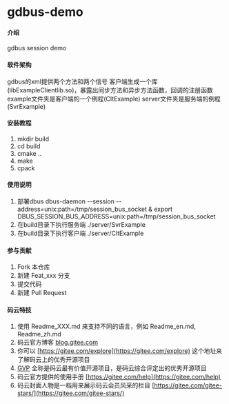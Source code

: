 # gdbus-demo

#### 介绍
gdbus session demo

#### 软件架构
gdbus的xml提供两个方法和两个信号
客户端生成一个库(libExampleClientlib.so)，暴露出同步方法和异步方法函数，回调的注册函数
example文件夹是客户端的一个例程(CltExample)
server文件夹是服务端的例程(SvrExample)

#### 安装教程

1.  mkdir build
2.  cd build
3.  cmake ..
4.  make
5.  cpack

#### 使用说明

1.  部署dbus
dbus-daemon --session --address=unix:path=/tmp/session_bus_socket &
export DBUS_SESSION_BUS_ADDRESS=unix:path=/tmp/session_bus_socket
2.  在build目录下执行服务端
./server/SvrExample
3.  在build目录下执行客户端
./server/CltExample

#### 参与贡献

1.  Fork 本仓库
2.  新建 Feat_xxx 分支
3.  提交代码
4.  新建 Pull Request


#### 码云特技

1.  使用 Readme\_XXX.md 来支持不同的语言，例如 Readme\_en.md, Readme\_zh.md
2.  码云官方博客 [blog.gitee.com](https://blog.gitee.com)
3.  你可以 [https://gitee.com/explore](https://gitee.com/explore) 这个地址来了解码云上的优秀开源项目
4.  [GVP](https://gitee.com/gvp) 全称是码云最有价值开源项目，是码云综合评定出的优秀开源项目
5.  码云官方提供的使用手册 [https://gitee.com/help](https://gitee.com/help)
6.  码云封面人物是一档用来展示码云会员风采的栏目 [https://gitee.com/gitee-stars/](https://gitee.com/gitee-stars/)
